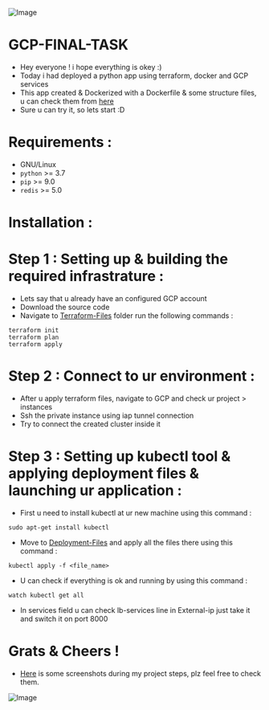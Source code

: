 ![Image](https://github.com/SheplX/GCP-FINAL-TASK/blob/main/ScreenShots/The%20Docker%20for%20DevOps%20course_%20From%20development%20to%20production.jpeg)

# GCP-FINAL-TASK
- Hey everyone ! i hope everything is okey :)
- Today i had deployed a python app using terraform, docker and GCP services 
- This app created & Dockerized with a Dockerfile & some structure files, u can check them from [here](https://github.com/SheplX/GCP-FINAL-TASK/tree/main/DevOps-Challenge-Demo-Code-master)
- Sure u can try it, so lets start :D

# Requirements :

- GNU/Linux
- `python` >= 3.7
- `pip` >= 9.0
- `redis` >= 5.0

# Installation :

# Step 1 : Setting up & building the required infrastrature :

- Lets say that u already have an configured GCP account
- Download the source code
- Navigate to [Terraform-Files](https://github.com/SheplX/GCP-FINAL-TASK/tree/main/Terraform-Files) folder run the following commands :
```
terraform init
terraform plan
terraform apply
```
# Step 2 : Connect to ur environment :

- After u apply terraform files, navigate to GCP and check ur project > instances
- Ssh the private instance using iap tunnel connection
- Try to connect the created cluster inside it

# Step 3 : Setting up kubectl tool & applying deployment files & launching ur application :

- First u need to install kubectl at ur new machine using this command :
```
sudo apt-get install kubectl
```
- Move to [Deployment-Files](https://github.com/SheplX/GCP-FINAL-TASK/tree/main/Deploymet-Files) and apply all the files there using this command :
```
kubectl apply -f <file_name>
```
- U can check if everything is ok and running by using this command :
```
watch kubectl get all
```
- In services field u can check lb-services line in External-ip just take it and switch it on port 8000

# Grats & Cheers !

- [Here](https://github.com/SheplX/GCP-FINAL-TASK/tree/main/ScreenShots) is some screenshots during my project steps, plz feel free to check them.

![Image](https://github.com/SheplX/GCP-FINAL-TASK/blob/main/ScreenShots/Screenshot%20from%202022-01-15%2004-59-24.png)

